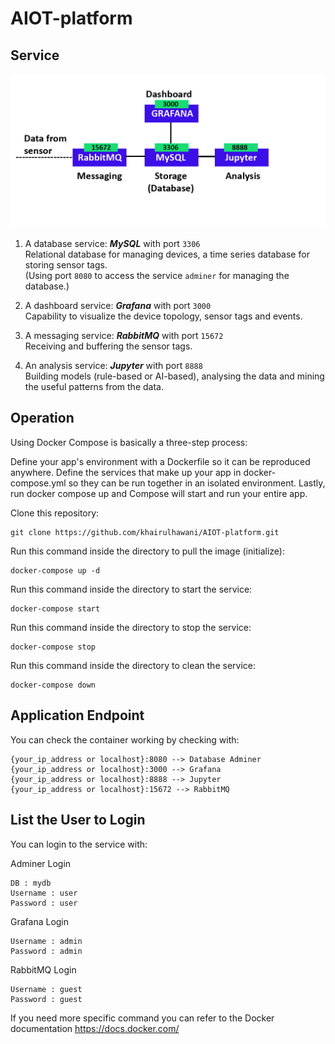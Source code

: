 # AIOT-platform

## Service

![service](service.jpg)

1. A database service: ***MySQL*** with port ```3306```  
 Relational database for managing devices, a time series database for storing sensor tags.  
 (Using port ```8080``` to access the service ```adminer``` for managing the database.)

2. A dashboard service: ***Grafana*** with port ```3000```  
Capability to visualize the device topology, sensor tags and events.

3. A messaging service: ***RabbitMQ*** with port ```15672```  
Receiving and buffering the sensor tags.

4. An analysis service: ***Jupyter*** with port ```8888```  
Building models (rule-based or AI-based), analysing the data and mining the useful patterns from the data.



## Operation
Using Docker Compose is basically a three-step process:

Define your app's environment with a Dockerfile so it can be reproduced anywhere.
Define the services that make up your app in docker-compose.yml so they can be run together in an isolated environment.
Lastly, run docker compose up and Compose will start and run your entire app.

Clone this repository:
```
git clone https://github.com/khairulhawani/AIOT-platform.git
``` 

Run this command inside the directory to pull the image (initialize):
```
docker-compose up -d
```

Run this command inside the directory to start the service:
```
docker-compose start
```

Run this command inside the directory to stop the service:
```
docker-compose stop
```

Run this command inside the directory to clean the service:
```
docker-compose down
```


## Application Endpoint
You can check the container working by checking with:
```
{your_ip_address or localhost}:8080 --> Database Adminer
{your_ip_address or localhost}:3000 --> Grafana
{your_ip_address or localhost}:8888 --> Jupyter
{your_ip_address or localhost}:15672 --> RabbitMQ
```

## List the User to Login
You can login to the service with:

Adminer Login 
```
DB : mydb
Username : user
Password : user
```

Grafana Login 
```
Username : admin
Password : admin
```

RabbitMQ Login 
```
Username : guest
Password : guest
```

If you need more specific command you can refer to the Docker documentation
https://docs.docker.com/
